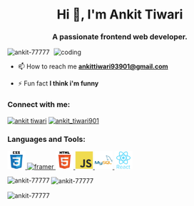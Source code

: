 <h1 align="center">Hi 👋, I'm Ankit Tiwari</h1>
<h3 align="center">A passionate frontend web developer.</h3>
<img align="right" alt="coding" width="400" src=[https://www.google.com/url?sa=i&url=https%3A%2F%2Fgithub.com%2Frudrabarad%2FGifs&psig=AOvVaw0JymYMD3wSiREDn2dQpqFx&ust=1738770652914000&source=images&cd=vfe&opi=89978449&ved=0CBMQjRxqFwoTCLj87cqvqosDFQAAAAAdAAAAABAE](https://user-images.githubusercontent.com/55389276/140866485-8fb1c876-9a8f-4d6a-98dc-08c4981eaf70.gif)>

<p align="left"> <img src="https://komarev.com/ghpvc/?username=ankit-77777&label=Profile%20views&color=0e75b6&style=flat" alt="ankit-77777" /> </p>

- 📫 How to reach me **ankittiwari93901@gmail.com**

- ⚡ Fun fact **I think i'm funny**

<h3 align="left">Connect with me:</h3>
<p align="left">
<a href="https://linkedin.com/in/ankit tiwari" target="blank"><img align="center" src="https://raw.githubusercontent.com/rahuldkjain/github-profile-readme-generator/master/src/images/icons/Social/linked-in-alt.svg" alt="ankit tiwari" height="30" width="40" /></a>
<a href="https://instagram.com/ankit_tiwari901" target="blank"><img align="center" src="https://raw.githubusercontent.com/rahuldkjain/github-profile-readme-generator/master/src/images/icons/Social/instagram.svg" alt="ankit_tiwari901" height="30" width="40" /></a>
</p>

<h3 align="left">Languages and Tools:</h3>
<p align="left"> <a href="https://www.w3schools.com/css/" target="_blank" rel="noreferrer"> <img src="https://raw.githubusercontent.com/devicons/devicon/master/icons/css3/css3-original-wordmark.svg" alt="css3" width="40" height="40"/> </a> <a href="https://www.framer.com/" target="_blank" rel="noreferrer"> <img src="https://www.vectorlogo.zone/logos/framer/framer-icon.svg" alt="framer" width="40" height="40"/> </a> <a href="https://www.w3.org/html/" target="_blank" rel="noreferrer"> <img src="https://raw.githubusercontent.com/devicons/devicon/master/icons/html5/html5-original-wordmark.svg" alt="html5" width="40" height="40"/> </a> <a href="https://developer.mozilla.org/en-US/docs/Web/JavaScript" target="_blank" rel="noreferrer"> <img src="https://raw.githubusercontent.com/devicons/devicon/master/icons/javascript/javascript-original.svg" alt="javascript" width="40" height="40"/> </a> <a href="https://www.mysql.com/" target="_blank" rel="noreferrer"> <img src="https://raw.githubusercontent.com/devicons/devicon/master/icons/mysql/mysql-original-wordmark.svg" alt="mysql" width="40" height="40"/> </a> <a href="https://reactjs.org/" target="_blank" rel="noreferrer"> <img src="https://raw.githubusercontent.com/devicons/devicon/master/icons/react/react-original-wordmark.svg" alt="react" width="40" height="40"/> </a> </p>

<p><img align="left" src="https://github-readme-stats.vercel.app/api/top-langs?username=ankit-77777&show_icons=true&locale=en&layout=compact" alt="ankit-77777" /></p>

<p>&nbsp;<img align="center" src="https://github-readme-stats.vercel.app/api?username=ankit-77777&show_icons=true&locale=en" alt="ankit-77777" /></p>

<p><img align="center" src="https://github-readme-streak-stats.herokuapp.com/?user=ankit-77777&" alt="ankit-77777" /></p>
